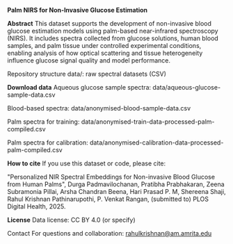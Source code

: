 __Palm NIRS for Non‑Invasive Glucose Estimation__

**Abstract**
This dataset supports the development of non-invasive blood glucose estimation models using palm-based near-infrared spectroscopy (NIRS). It includes spectra collected from glucose solutions, human blood samples, and palm tissue under controlled experimental conditions, enabling analysis of how optical scattering and tissue heterogeneity influence glucose signal quality and model performance.

Repository structure
data/: raw spectral datasets (CSV)


**Download data**
Aqueous glucose sample spectra: data/aqueous-glucose-sample-data.csv

Blood-based spectra: data/anonymised-blood-sample-data.csv

Palm spectra for training: data/anonymised-train-data-processed-palm-compiled.csv

Palm spectra for calibration: data/anonymised-calibration-data-processed-palm-compiled.csv


**How to cite**
If you use this dataset or code, please cite:

"Personalized NIR Spectral Embeddings for Non-invasive Blood Glucose from Human Palms", Durga Padmavilochanan, Pratibha Prabhakaran, Zeena Subramonia Pillai, Arsha
Chandran Beena, Hari Prasad P. M, Shereena Shaji, Rahul Krishnan Pathinarupothi, P. Venkat Rangan, (submitted to) PLOS Digital Health, 2025.

**License**
Data license: CC BY 4.0 (or specify)

Contact
For questions and collaboration: rahulkrishnan@am.amrita.edu
